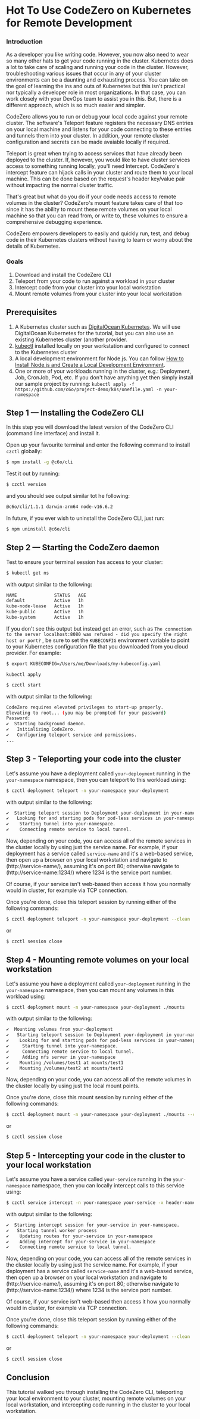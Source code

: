 # Hot To Use CodeZero on Kubernetes for Remote Development

### Introduction
As a developer you like writing code. However, you now also need to wear so many other hats to get your code running in the cluster. Kubernetes does a lot to take care of scaling and running your code in the cluster. However, troubleshooting various issues that occur in any of your cluster environments can be a daunting and exhausting process. You can take on the goal of learning the ins and outs of Kubernetes but this isn't practical nor typically a developer role in most organizations. In that case, you can work closely with your DevOps team to assist you in this. But, there is a different approach, which is so much easier and simpler.

CodeZero allows you to run or debug your local code against your remote cluster. The software's Teleport feature registers the necessary DNS entries on your local machine and listens for your code connecting to these entries and tunnels them into your cluster. In addition, your remote cluster configuration and secrets can be made avaiable locally if required.

Teleport is great when trying to access services that have already been deployed to the cluster. If, however, you would like to have cluster services access to something running locally, you'll need Intercept. CodeZero's intercept feature can hijack calls in your cluster and route them to your local machine. This can be done based on the request's header key/value pair without impacting the normal cluster traffic.

That's great but what do you do if your code needs access to remote volumes in the cluster? CodeZero's mount feature takes care of that too since it has the ability to mount these remote volumes on your local machine so that you can read from, or write to, these volumes to ensure a comprehensive debugging experience.

CodeZero empowers developers to easily and quickly run, test, and debug code in their Kubernetes clusters without having to learn or worry about the details of Kubernetes.

### Goals
1. Download and install the CodeZero CLI
1. Teleport from your code to run against a workload in your cluster
1. Intercept code from your cluster into your local workstation
1. Mount remote volumes from your cluster into your local workstation

## Prerequisites
1. A Kubernetes cluster such as [DigitalOcean Kubernetes](https://www.digitalocean.com/products/kubernetes/). We will use DigitalOcean Kubernetes for the tutorial, but you can also use an existing Kubernetes cluster (another provider.
1. [kubectl](https://kubernetes.io/docs/tasks/tools/}) installed locally on your workstation and configured to connect to the Kubernetes cluster
1. A local development environment for Node.js. You can follow [How to Install Node.js and Create a Local Development Environment](https://www.digitalocean.com/community/tutorial_series/how-to-install-node-js-and-create-a-local-development-environment).
1. One or more of your workloads running in the cluster, e.g.: Deployment, Job, CronJob, Pod, etc.  If you don't have anything yet then simply install our sample project by running: `kubectl apply -f https://github.com/c6o/project-demo/k8s/onefile.yaml -n your-namespace`

## Step 1 — Installing the CodeZero CLI

In this step you will download the latest version of the CodeZero CLI (command line interface) and install it.

Open up your favourite terminal and enter the following command to install `czctl` globally:
```bash
$ npm install -g @c6o/cli
```

Test it out by running:
```bash
$ czctl version
```
and you should see output similar tot he following:
```bash
@c6o/cli/1.1.1 darwin-arm64 node-v16.6.2
```

In future, if you ever wish to uninstall the CodeZero CLI, just run:
```bash
$ npm uninstall @c6o/cli
```

## Step 2 — Starting the CodeZero daemon

Test to ensure your terminal session has access to your cluster:
```bash
$ kubectl get ns
```
with output similar to the following:
```bash
NAME              STATUS   AGE
default           Active   1h
kube-node-lease   Active   1h
kube-public       Active   1h
kube-system       Active   1h
```
If you don't see this output but instead get an error, such as `The connection to the server localhost:8080 was refused - did you specify the right host or port?` , be sure to set the `KUBECONFIG` environment variable to point to your Kubernetes configuration file that you downloaded from you cloud provider.  For example:
```bash
$ export KUBECONFIG=/Users/me/Downloads/my-kubeconfig.yaml
```

`kubectl apply `

```bash
$ czctl start
```
with output similar to the following:
```bash
CodeZero requires elevated privileges to start-up properly.
Elevating to root... (you may be prompted for your password)
Password:
✔  Starting background daemon.                                           Done
✔   Initializing CodeZero.                                               Done
✔   Configuring teleport service and permissions.                        Done
...
```

## Step 3 - Teleporting your code into the cluster

Let's assume you have a deployment called `your-deployment` running in the `your-namespace` namespace, then you can teleport to this workload using:
```bash
$ czctl deployment teleport -n your-namespace your-deployment
```
with output similar to the following:
```bash
✔  Starting teleport session to Deployment your-deployment in your-namespace.   Done
✔   Looking for and starting pods for pod-less services in your-namespace.      Done
✔    Starting tunnel into your-namespace.                                       Done
✔    Connecting remote service to local tunnel.                                 Done
```

Now, depending on your code, you can access all of the remote services in the cluster locally by using just the service name.  For example, if your deployment has a service called `service-name` and it's a web-based service, then open up a browser on your local workstation and navigate to (http://service-name/), assuming it's on port 80; otherwise navigate to (http://service-name:1234/) where 1234 is the service port number.

Of course, if your service isn't web-based then access it how you normally would in cluster, for example via TCP connection.

Once you're done, close this teleport session by running either of the following commands:
```bash
$ czctl deployment teleport -n your-namespace your-deployment --clean
```
or
```bash
$ czctl session close
```

## Step 4 - Mounting remote volumes on your local workstation

Let's assume you have a deployment called `your-deployment` running in the `your-namespace` namespace, then you can mount any volumes in this workload using:
```bash
$ czctl deployment mount -n your-namespace your-deployment ./mounts
```
with output similar to the following:
```bash
✔  Mounting volumes from your-deployment                                        Done
✔   Starting teleport session to Deployment your-deployment in your-namespace.  Done
✔    Looking for and starting pods for pod-less services in your-namespace.     Done
✔     Starting tunnel into your-namespace.                                      Done
✔     Connecting remote service to local tunnel.                                Done
✔     Adding nfs server in your-namespace                                       Done
✔    Mounting /volumes/test1 at mounts/test1                                    Done
✔    Mounting /volumes/test2 at mounts/test2                                    Done
```

Now, depending on your code, you can access all of the remote volumes in the cluster locally by using just the local mount points.

Once you're done, close this mount session by running either of the following commands:
```bash
$ czctl deployment mount -n your-namespace your-deployment ./mounts --clean
```
or
```bash
$ czctl session close
```

## Step 5 - Intercepting your code in the cluster to your local workstation

Let's assume you have a service called `your-service` running in the `your-namespace` namespace, then you can locally intercept calls to this service using:
```bash
$ czctl service intercept -n your-namespace your-service -x header-name:header-value
```
with output similar to the following:
```bash
✔  Starting intercept session for your-service in your-namespace.            Done
✔   Starting tunnel worker process                                           Done
✔    Updating routes for your-service in your-namespace                      Done
✔    Adding intercept for your-service in your-namespace                     Done
✔    Connecting remote service to local tunnel.                              Done
```

Now, depending on your code, you can access all of the remote services in the cluster locally by using just the service name.  For example, if your deployment has a service called `service-name` and it's a web-based service, then open up a browser on your local workstation and navigate to (http://service-name/), assuming it's on port 80; otherwise navigate to (http://service-name:1234/) where 1234 is the service port number.

Of course, if your service isn't web-based then access it how you normally would in cluster, for example via TCP connection.

Once you're done, close this teleport session by running either of the following commands:
```bash
$ czctl deployment teleport -n your-namespace your-deployment --clean
```
or
```bash
$ czctl session close
```

## Conclusion

This tutorial walked you through installing the CodeZero CLI, teleporting your local environment to your cluster, mounting remote volumes on your local workstation, and intercepting code running in the cluster to your local workstation.